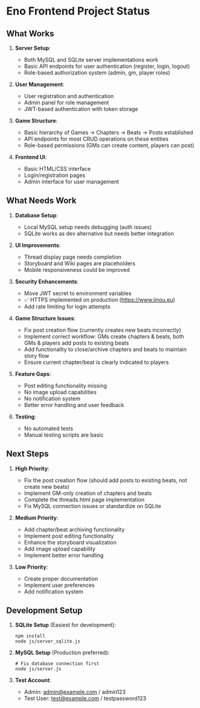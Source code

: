 # Eno Frontend Project Status

## What Works

1. **Server Setup**:
   - Both MySQL and SQLite server implementations work
   - Basic API endpoints for user authentication (register, login, logout)
   - Role-based authorization system (admin, gm, player roles)

2. **User Management**:
   - User registration and authentication
   - Admin panel for role management
   - JWT-based authentication with token storage

3. **Game Structure**:
   - Basic hierarchy of Games → Chapters → Beats → Posts established
   - API endpoints for most CRUD operations on these entities
   - Role-based permissions (GMs can create content, players can post)

4. **Frontend UI**:
   - Basic HTML/CSS interface
   - Login/registration pages
   - Admin interface for user management

## What Needs Work

1. **Database Setup**:
   - Local MySQL setup needs debugging (auth issues)
   - SQLite works as dev alternative but needs better integration

2. **UI Improvements**:
   - Thread display page needs completion
   - Storyboard and Wiki pages are placeholders
   - Mobile responsiveness could be improved

3. **Security Enhancements**:
   - Move JWT secret to environment variables
   - ✅ HTTPS implemented on production (https://www.iinou.eu)
   - Add rate limiting for login attempts

4. **Game Structure Issues**:
   - Fix post creation flow (currently creates new beats incorrectly)
   - Implement correct workflow: GMs create chapters & beats, both GMs & players add posts to existing beats
   - Add functionality to close/archive chapters and beats to maintain story flow
   - Ensure current chapter/beat is clearly indicated to players

5. **Feature Gaps**:
   - Post editing functionality missing
   - No image upload capabilities
   - No notification system
   - Better error handling and user feedback

6. **Testing**:
   - No automated tests
   - Manual testing scripts are basic

## Next Steps

1. **High Priority**:
   - Fix the post creation flow (should add posts to existing beats, not create new beats)
   - Implement GM-only creation of chapters and beats
   - Complete the threads.html page implementation
   - Fix MySQL connection issues or standardize on SQLite

2. **Medium Priority**:
   - Add chapter/beat archiving functionality
   - Implement post editing functionality 
   - Enhance the storyboard visualization
   - Add image upload capability
   - Implement better error handling

3. **Low Priority**:
   - Create proper documentation
   - Implement user preferences
   - Add notification system

## Development Setup

1. **SQLite Setup** (Easiest for development):
   ```
   npm install
   node js/server_sqlite.js
   ```

2. **MySQL Setup** (Production preferred):
   ```
   # Fix database connection first
   node js/server.js
   ```

3. **Test Account**:
   - Admin: admin@example.com / admin123
   - Test User: test@example.com / testpassword123